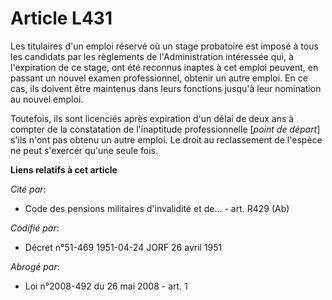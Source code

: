 # Article L431

Les titulaires d'un emploi réservé où un stage probatoire est imposé à tous les candidats par les règlements de
l'Administration intéressée qui, à l'expiration de ce stage, ont été reconnus inaptes à cet emploi peuvent, en passant un
nouvel examen professionnel, obtenir un autre emploi. En ce cas, ils doivent être maintenus dans leurs fonctions jusqu'à leur
nomination au nouvel emploi.

Toutefois, ils sont licenciés après expiration d'un délai de deux ans à compter de la constatation de l'inaptitude
professionnelle [*point de départ*] s'ils n'ont pas obtenu un autre emploi. Le droit au reclassement de l'espèce ne peut
s'exercer qu'une seule fois.

**Liens relatifs à cet article**

_Cité par_:

  - Code des pensions militaires d'invalidité et de... - art. R429 (Ab)

_Codifié par_:

  - Décret n°51-469 1951-04-24 JORF 26 avril 1951

_Abrogé par_:

  - Loi n°2008-492 du 26 mai 2008 - art. 1
